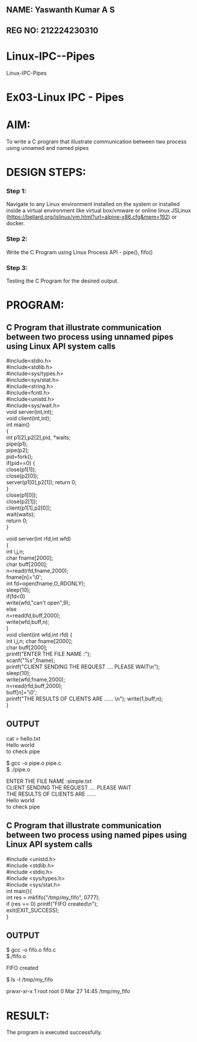 ## NAME: Yaswanth Kumar A S
## REG NO: 212224230310

# Linux-IPC--Pipes
Linux-IPC-Pipes


# Ex03-Linux IPC - Pipes

# AIM:
To write a C program that illustrate communication between two process using unnamed and named pipes

# DESIGN STEPS:

### Step 1:

Navigate to any Linux environment installed on the system or installed inside a virtual environment like virtual box/vmware or online linux JSLinux (https://bellard.org/jslinux/vm.html?url=alpine-x86.cfg&mem=192) or docker.

### Step 2:

Write the C Program using Linux Process API - pipe(), fifo()

### Step 3:

Testing the C Program for the desired output. 

# PROGRAM:

## C Program that illustrate communication between two process using unnamed pipes using Linux API system calls


#include<stdio.h>      
#include<stdlib.h>          
#include<sys/types.h>             
#include<sys/stat.h>             
#include<string.h>           
#include<fcntl.h>          
#include<unistd.h>           
#include<sys/wait.h>            
void server(int,int);                
void client(int,int);              
int main()               
{                                
int p1[2],p2[2],pid, *waits;              
pipe(p1);              
pipe(p2);         
pid=fork();       
if(pid==0) {           
close(p1[1]);           
close(p2[0]);                      
server(p1[0],p2[1]); return 0;           
 }             
close(p1[0]);         
close(p2[1]);             
client(p1[1],p2[0]);             
wait(waits);          
return 0;                  
}               

void server(int rfd,int wfd)       
{              
int i,j,n;           
char fname[2000];          
char buff[2000];                  
n=read(rfd,fname,2000);            
fname[n]='\0';                      
int fd=open(fname,O_RDONLY);            
sleep(10);              
if(fd<0)                          
write(wfd,"can't open",9);              
else                  
n=read(fd,buff,2000);          
write(wfd,buff,n);                  
}                             
void client(int wfd,int rfd) {            
int i,j,n; char fname[2000];          
char buff[2000];                      
printf("ENTER THE FILE NAME :");                  
scanf("%s",fname);                                          
printf("CLIENT SENDING THE REQUEST .... PLEASE WAIT\n");               
sleep(10);                 
write(wfd,fname,2000);              
n=read(rfd,buff,2000);               
buff[n]='\0';                                                      
printf("THE RESULTS OF CLIENTS ARE ...... \n"); write(1,buff,n);             
}                  


## OUTPUT

cat > hello.txt              
Hello world               
to check pipe                   

$ gcc -o pipe.o pipe.c                
$ ./pipe.o                       
 
ENTER THE FILE NAME :simple.txt             
CLIENT SENDING THE REQUEST .... PLEASE WAIT          
THE RESULTS OF CLIENTS ARE ......             
Hello world              
to check pipe             


## C Program that illustrate communication between two process using named pipes using Linux API system calls

#include <unistd.h>              
#include <stdlib.h>           
#include <stdio.h>               
#include <sys/types.h>             
#include <sys/stat.h>                       
int main(){                                 
int res = mkfifo("/tmp/my_fifo", 0777);            
if (res == 0) printf("FIFO created\n");              
exit(EXIT_SUCCESS);               
}           

## OUTPUT

$ gcc -o fifo.o fifo.c             
$./fifo.o             
 
FIFO created             

$ ls -l /tmp/my_fifo                   


prwxr-xr-x    1 root     root             0 Mar 27 14:45 /tmp/my_fifo               

# RESULT:
The program is executed successfully.

